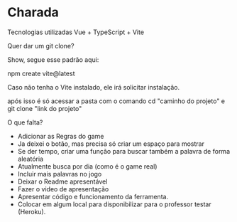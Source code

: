 # Charada

Tecnologias utilizadas
Vue + TypeScript + Vite

Quer dar um git clone?

Show, segue esse padrão aqui:

npm create vite@latest

Caso não tenha o Vite instalado, ele irá solicitar instalação.

após isso é só acessar a pasta com o comando cd "caminho do projeto"
e git clone "link do projeto"


O que falta?
 - Adicionar as Regras do game
 -    Ja deixei o botão, mas precisa só criar um espaço para mostrar
 - Se der tempo, criar uma função para buscar também a palavra de forma aleatória
 -    Atualmente busca por dia (como é o game real)
 - Incluir mais palavras no jogo
 - Deixar o Readme apresentável
 - Fazer o video de apresentação
 -    Apresentar código e funcionamento da ferramenta.
 - Colocar em algum local para disponibilizar para o professor testar (Heroku).
